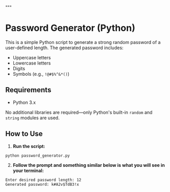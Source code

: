 """
# Password Generator (Python)

This is a simple Python script to generate a strong random password of a user-defined length. The generated password includes:

- Uppercase letters
- Lowercase letters
- Digits
- Symbols (e.g., `!@#$%^&*()`)

## Requirements

- Python 3.x

No additional libraries are required—only Python's built-in `random` and `string` modules are used.

## How to Use

1. **Run the script:**

```bash
python password_generator.py
```

2. **Follow the prompt and something similar below is what you will see in your terminal:**
```
Enter desired password length: 12
Generated password: k#A2v$TdB3!x
```
